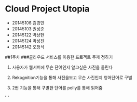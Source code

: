 # Cloud Project Utopia

- 20145106 김경민
- 20145103 권성준
- 20145122 박상현
- 20145124 박성진
- 20145142 오정식


##1주차
###클라우드 서비스를 이용한 프로젝트 주제 정하기

1. 사용자가 웹서버에 무슨 단어인지 알고싶은 사진을 올린다

2. Rekognition기능을 통해 사진을보고 무슨 사진인지 영어단어로 구별

3. 2번 기능을 통해 구별한 단어를 polly를 통해 읽어줌 

'''
